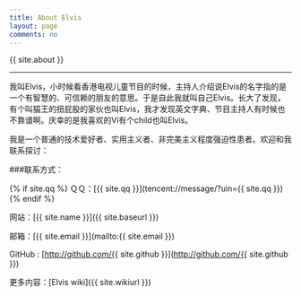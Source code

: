 ```yaml
---
title: About Elvis  
layout: page
comments: no
---
```


{{ site.about }}

----

我叫Elvis，小时候看香港电视儿童节目的时候，主持人介绍说Elvis的名字指的是一个有智慧的、可信赖的朋友的意思。于是自此我就叫自己Elvis。长大了发现，有个叫猫王的扭屁股的家伙也叫Elvis，我才发现英文字典、节目主持人有时候也不靠谱啊。庆幸的是我喜欢的Vi有个child也叫Elvis。

我是一个普通的技术爱好者、实用主义者、非完美主义程度强迫性患者。欢迎和我联系探讨：

###联系方式：

{% if site.qq %}
ＱＱ：[{{ site.qq }}](tencent://message/?uin={{ site.qq }})
{% endif %}

网站：[{{ site.name }}]({{ site.baseurl }})

邮箱：[{{ site.email }}](mailto:{{ site.email }})

GitHub : [http://github.com/{{ site.github }}](http://github.com/{{ site.github }})

更多内容：[Elvis wiki]({{ site.wikiurl }})

